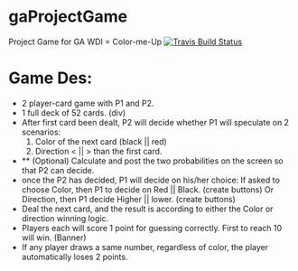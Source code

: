 # gaProjectGame
Project Game for GA WDI = Color-me-Up
[![Travis Build Status](https://img.shields.io/travis/tianster/gaProjectGame.svg)](https://travis-ci.org/tianster/gaProjectGame)
# Game Des:
- 2 player-card game with P1 and P2.
- 1 full deck of 52 cards. (div)
- After first card been dealt, P2 will decide whether P1 will speculate on 2 scenarios:
  1. Color of the next card (black || red)
  2. Direction < || > than the first card.
- ** (Optional) Calculate and post the two probabilities on the screen so that P2 can decide.
- once the P2 has decided, P1 will decide on his/her choice:
  If asked to choose Color, then P1 to decide on Red || Black. (create buttons)
  Or Direction, then P1 decide Higher || lower. (create buttons)
- Deal the next card, and the result is according to either the Color or direction winning logic.
- Players each will score 1 point for guessing correctly. First to reach 10 will win.
 (Banner)
- If any player draws a same number, regardless of color, the player automatically loses 2 points.
